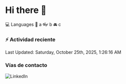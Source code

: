 # Hi there 👋

:computer: Languages
:pencil: a
:eyeglasses: b
:oncoming_automobile: c

### :zap: Actividad reciente
<!--RECENT_ACTIVITY:start-->
<!--RECENT_ACTIVITY:end-->
<!--RECENT_ACTIVITY:last_update-->
Last Updated: Saturday, October 25th, 2025, 1:26:16 AM
<!--RECENT_ACTIVITY:last_update_end-->

### Vías de contacto

![LinkedIn](https://www.linkedin.com/in/irving-hernández-226846205/)

